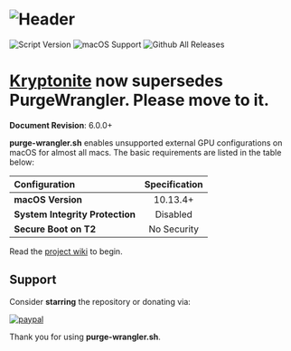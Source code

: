 # ![Header](/resources/header.png)
![Script Version](https://img.shields.io/github/release/mayankk2308/purge-wrangler.svg?style=for-the-badge)
![macOS Support](https://img.shields.io/badge/macOS-10.13.4+-orange.svg?style=for-the-badge) ![Github All Releases](https://img.shields.io/github/downloads/mayankk2308/purge-wrangler/total.svg?style=for-the-badge)

# [Kryptonite](https://github.com/mayankk2308/kryptonite) now supersedes PurgeWrangler. Please move to it.

**Document Revision**: 6.0.0+ 

**purge-wrangler.sh** enables unsupported external GPU configurations on macOS for almost all macs. The basic requirements are listed in the table below:

| Configuration | Specification |
| :----------- | :-----------: |
| **macOS Version** | 10.13.4+ |
| **System Integrity Protection** | Disabled |
| **Secure Boot on T2** | No Security |

Read the [project wiki](https://github.com/mayankk2308/purge-wrangler/wiki) to begin.

## Support
Consider **starring** the repository or donating via:

[![paypal](https://www.paypalobjects.com/digitalassets/c/website/marketing/apac/C2/logos-buttons/optimize/34_Yellow_PayPal_Pill_Button.png)](https://www.paypal.com/cgi-bin/webscr?cmd=_donations&business=mayankk2308@gmail.com&lc=US&item_name=Development%20of%20PurgeWrangler&no_note=0&currency_code=USD&bn=PP-DonationsBF:btn_donate_SM.gif:NonHostedGuest)

Thank you for using **purge-wrangler.sh**.
